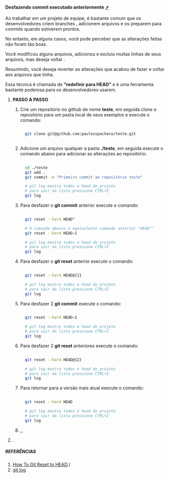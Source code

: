 #### Desfazendo commit executado anteriormente <a href="desfazendo_commit_executado_anteriormente.html" target="_blank" title="Pressione aqui para expandir este documento em nova aba." >  ➚ </a>


Ao trabalhar em um projeto de equipe, é bastante comum que os desenvolvedores criem branches , adicionem arquivos e os preparem para commits quando estiverem prontos.

No entanto, em alguns casos, você pode perceber que as alterações feitas não foram tão boas.

Você modificou alguns arquivos, adicionou e excluiu muitas linhas de seus arquivos, mas deseja voltar .

Resumindo, você deseja reverter as alterações que acabou de fazer e voltar aos arquivos que tinha.

Essa técnica é chamada de **“redefinir para HEAD”** e é uma ferramenta bastante poderosa para os desenvolvedores usarem.

1. **PASSO A PASSO**
   1. Crie um repositório no github de nome **teste**, em seguida clone o repositório para um pasta local de seus exemplos e execute o comando:

        ```sh

          git clone git@github.com:paulosspacheco/teste.git
          
        
        ```

   2. Adicione um arquivo qualquer a pasta **./teste**, em seguida execute o comando abaixo para adicionar as alterações ao repositório:

        ```sh
          
          cd ./teste
          git add .
          git commit -m "Primeiro commit ao repositório teste" 

          # git log mostra todos o head do projeto
          # para sair da lista pressione CTRL+Z
          git log
        
        ```

   3. Para desfazer o **git commit** anterior execute o comando:

        ```sh
                              
          git reset --hard HEAD^

          # O comando abaixo é equivalente comando anterior "HEAD^"
          git reset --hard HEAD~1

          # git log mostra todos o head do projeto
          # para sair da lista pressione CTRL+Z
          git log
        
        ```

   4. Para desfazer o **git reset** anterior execute o comando:

        ```sh
                              
          git reset --hard HEAD@{1}

          # git log mostra todos o head do projeto
          # para sair da lista pressione CTRL+Z
          git log
        
        ```

   5. Para desfazer 2 **git commit** execute o comando:

        ```sh
                  
          git reset --hard HEAD~2

          # git log mostra todos o head do projeto
          # para sair da lista pressione CTRL+Z
          git log
        
        ```

   6. Para desfazer 2 **git reset** anteriores execute o comando:

        ```sh
                              
          git reset --hard HEAD@{2}

          # git log mostra todos o head do projeto
          # para sair da lista pressione CTRL+Z
          git log
        
        ```

   7. Para retornar para a versão mais atual execute o comando:

        ```sh
                              
          git reset --hard HEAD

          # git log mostra todos o head do projeto
          # para sair da lista pressione CTRL+Z
          git log
        
        ```

   8. ,,

2. .

##### REFERÊNCIAS

1. [How To Git Reset to HEAD](https://devconnected.com/how-to-git-reset-to-head/#:~:text=To%20hard%20reset%20files%20to,option%20and%20specify%20the%20HEAD.&text=The%20purpose%20of%20the%20%E2%80%9Cgit,before%20HEAD%20and%20so%20on).)
2. [git log](https://git-scm.com/docs/git-log/pt_BR)